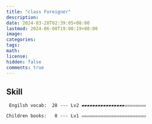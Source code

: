 ```yaml
---
title: "class Foreigner"
description: 
date: 2024-03-28T02:39:05+08:00
lastmod: 2024-06-08T19:00:19+08:00
image: 
categories: 
tags: 
math: 
license: 
hidden: false
comments: true
---
```

## Skill

     Engilsh vocab:  28 --- Lv2 ▰▰▰▰▰▰▰▰▰▰▰▰▰▰▰▰▱▱▱▱▱▱▱▱

    Children books:   0 --- Lv1 ▱▱▱▱▱▱▱▱▱▱▱▱▱▱▱▱▱▱▱▱▱▱▱▱

